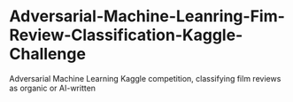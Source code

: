 # Adversarial-Machine-Leanring-Fim-Review-Classification-Kaggle-Challenge
Adversarial Machine Learning Kaggle competition, classifying film reviews as organic or AI-written
